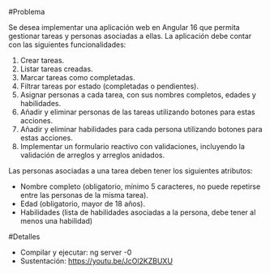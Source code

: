 #Problema

Se desea implementar una aplicación web en Angular 16 que permita gestionar tareas y personas 
asociadas a ellas. La aplicación debe contar con las siguientes funcionalidades:
1. Crear tareas.
2. Listar tareas creadas.
3. Marcar tareas como completadas.
4. Filtrar tareas por estado (completadas o pendientes).
5. Asignar personas a cada tarea, con sus nombres completos, edades y habilidades.
6. Añadir y eliminar personas de las tareas utilizando botones para estas acciones.
7. Añadir y eliminar habilidades para cada persona utilizando botones para estas acciones.
8. Implementar un formulario reactivo con validaciones, incluyendo la validación de 
arreglos y arreglos anidados.

Las personas asociadas a una tarea deben tener los siguientes atributos:
* Nombre completo (obligatorio, mínimo 5 caracteres, no puede repetirse entre las 
personas de la misma tarea).
* Edad (obligatorio, mayor de 18 años).
* Habilidades (lista de habilidades asociadas a la persona, debe tener al menos una 
habilidad)

#Detalles
* Compilar y ejecutar: ng server -0
* Sustentación: https://youtu.be/JcOl2KZBUXU